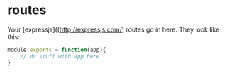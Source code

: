 # routes

Your [expressjs]((http://expressjs.com/) routes go in here. They look like this:

```javascript
module.exports = function(app){
	// do stuff with app here
}
```